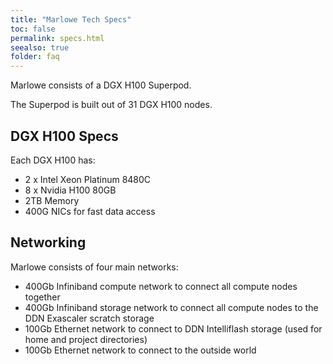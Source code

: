 ```yaml
---
title: "Marlowe Tech Specs"
toc: false
permalink: specs.html
seealso: true
folder: faq
---
```


Marlowe consists of a DGX H100 Superpod.

The Superpod is built out of 31 DGX H100 nodes.

## DGX H100 Specs

Each DGX H100 has:

- 2 x Intel Xeon Platinum 8480C
- 8 x Nvidia H100 80GB
- 2TB Memory
- 400G NICs for fast data access

## Networking

Marlowe consists of four main networks:

- 400Gb Infiniband compute network to connect all compute nodes together
- 400Gb Infiniband storage network to connect all compute nodes to the DDN Exascaler scratch storage
- 100Gb Ethernet network to connect to DDN Intelliflash storage (used for home and project directories)
- 100Gb Ethernet network to connect to the outside world
